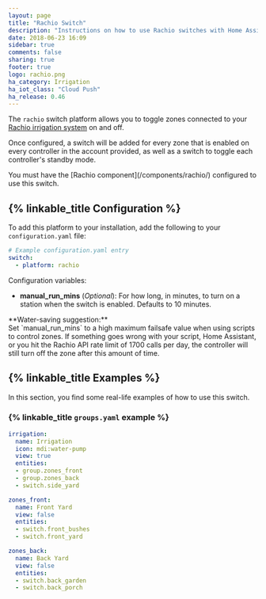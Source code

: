 ```yaml
---
layout: page
title: "Rachio Switch"
description: "Instructions on how to use Rachio switches with Home Assistant."
date: 2018-06-23 16:09
sidebar: true
comments: false
sharing: true
footer: true
logo: rachio.png
ha_category: Irrigation
ha_iot_class: "Cloud Push"
ha_release: 0.46
---
```


The `rachio` switch platform allows you to toggle zones connected to your [Rachio irrigation system](http://rachio.com/) on and off.

Once configured, a switch will be added for every zone that is enabled on every controller in the account provided, as well as a switch to toggle each controller's standby mode. 

<p class='note'>
You must have the [Rachio component](/components/rachio/) configured to use this switch.
</p>

## {% linkable_title Configuration %}

To add this platform to your installation, add the following to your `configuration.yaml` file:

```yaml
# Example configuration.yaml entry
switch:
  - platform: rachio
```

Configuration variables:

- **manual_run_mins** (*Optional*): For how long, in minutes, to turn on a station when the switch is enabled. Defaults to 10 minutes.

<p class='note'>
**Water-saving suggestion:**<br>
Set `manual_run_mins` to a high maximum failsafe value when using scripts to control zones. If something goes wrong with your script, Home Assistant, or you hit the Rachio API rate limit of 1700 calls per day, the controller will still turn off the zone after this amount of time.
</p> 

## {% linkable_title Examples %}

In this section, you find some real-life examples of how to use this switch.

### {% linkable_title `groups.yaml` example %}

```yaml
irrigation:
  name: Irrigation
  icon: mdi:water-pump
  view: true
  entities:
  - group.zones_front
  - group.zones_back
  - switch.side_yard

zones_front:
  name: Front Yard
  view: false
  entities:
  - switch.front_bushes
  - switch.front_yard

zones_back:
  name: Back Yard
  view: false
  entities:
  - switch.back_garden
  - switch.back_porch
```
